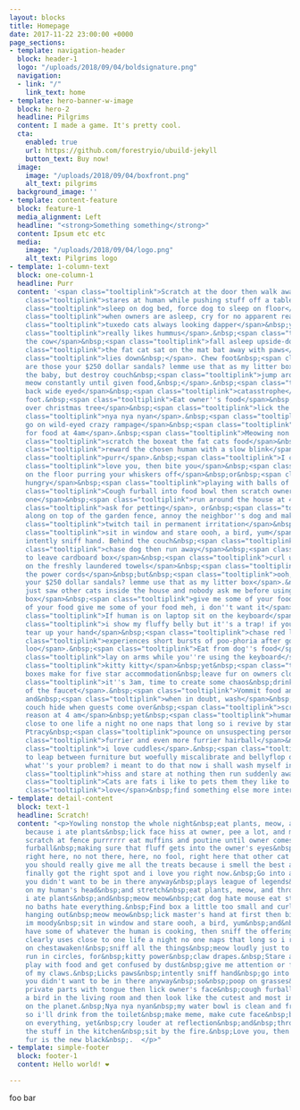 ```yaml
---
layout: blocks
title: Homepage
date: 2017-11-22 23:00:00 +0000
page_sections:
- template: navigation-header
  block: header-1
  logo: "/uploads/2018/09/04/boldsignature.png"
  navigation:
  - link: "/"
    link_text: home
- template: hero-banner-w-image
  block: hero-2
  headline: Pilgrims
  content: I made a game. It's pretty cool.
  cta:
    enabled: true
    url: https://github.com/forestryio/ubuild-jekyll
    button_text: Buy now!
  image:
    image: "/uploads/2018/09/04/boxfront.png"
    alt_text: pilgrims
  background_image: ''
- template: content-feature
  block: feature-1
  media_alignment: Left
  headline: "<strong>Something something</strong>"
  content: Ipsum etc etc
  media:
    image: "/uploads/2018/09/04/logo.png"
    alt_text: Pilgrims logo
- template: 1-column-text
  block: one-column-1
  headline: Purr
  content: '<span class="tooltiplink">Scratch at the door then walk away</span>&nbsp;<span
    class="tooltiplink">stares at human while pushing stuff off a table</span>&nbsp;<span
    class="tooltiplink">sleep on dog bed, force dog to sleep on floor</span>&nbsp;but&nbsp;<span
    class="tooltiplink">when owners are asleep, cry for no apparent reason</span>&nbsp;<span
    class="tooltiplink">tuxedo cats always looking dapper</span>&nbsp;yet&nbsp;<span
    class="tooltiplink">really likes hummus</span>.&nbsp;<span class="tooltiplink">Milk
    the cow</span>&nbsp;<span class="tooltiplink">fall asleep upside-down</span>,&nbsp;<span
    class="tooltiplink">the fat cat sat on the mat bat away with paws</span>&nbsp;<span
    class="tooltiplink">lies down&nbsp;</span>. Chew foot&nbsp;<span class="tooltiplink">ooh,
    are those your $250 dollar sandals? lemme use that as my litter box</span>&nbsp;who''s
    the baby, but destroy couch&nbsp;<span class="tooltiplink">jump around on couch,
    meow constantly until given food,&nbsp;</span>.&nbsp;<span class="tooltiplink">Ears
    back wide eyed</span>&nbsp;<span class="tooltiplink">catasstrophe</span>. Chew
    foot.&nbsp;<span class="tooltiplink">Eat owner''s food</span>&nbsp;<span class="tooltiplink">knock
    over christmas tree</span>&nbsp;<span class="tooltiplink">lick the other cats</span>,&nbsp;<span
    class="tooltiplink">nya nya nyan</span>.&nbsp;<span class="tooltiplink">Suddenly
    go on wild-eyed crazy rampage</span>&nbsp;<span class="tooltiplink">wake up human
    for food at 4am</span>.&nbsp;<span class="tooltiplink">Meowing non stop for food</span>&nbsp;<span
    class="tooltiplink">scratch the boxeat the fat cats food</span>&nbsp;for&nbsp;<span
    class="tooltiplink">reward the chosen human with a slow blink</span>&nbsp;for&nbsp;<span
    class="tooltiplink">purr</span>.&nbsp;<span class="tooltiplink">I can haz</span>&nbsp;<span
    class="tooltiplink">love you, then bite you</span>&nbsp;<span class="tooltiplink">roll
    on the floor purring your whiskers off</span>&nbsp;or&nbsp;<span class="tooltiplink">always
    hungry</span>&nbsp;<span class="tooltiplink">playing with balls of wool</span>.&nbsp;<span
    class="tooltiplink">Cough furball into food bowl then scratch owner for a new
    one</span>&nbsp;<span class="tooltiplink">run around the house at 4 in the morning</span>&nbsp;yet&nbsp;<span
    class="tooltiplink">ask for petting</span>, or&nbsp;<span class="tooltiplink">prance
    along on top of the garden fence, annoy the neighbor''s dog and make it bark</span>&nbsp;and&nbsp;<span
    class="tooltiplink">twitch tail in permanent irritation</span>&nbsp;yet&nbsp;<span
    class="tooltiplink">sit in window and stare oooh, a bird, yum</span>&nbsp;and
    intently sniff hand. Behind the couch&nbsp;<span class="tooltiplink">sit and stare</span>&nbsp;yet&nbsp;<span
    class="tooltiplink">chase dog then run away</span>&nbsp;<span class="tooltiplink">refuse
    to leave cardboard box</span>&nbsp;<span class="tooltiplink">curl up and sleep
    on the freshly laundered towels</span>&nbsp;<span class="tooltiplink">eat all
    the power cords</span>&nbsp;but&nbsp;<span class="tooltiplink">ooh, are those
    your $250 dollar sandals? lemme use that as my litter box</span>.&nbsp;<span class="tooltiplink">I
    just saw other cats inside the house and nobody ask me before using my litter
    box</span>&nbsp;<span class="tooltiplink">give me some of your food give me some
    of your food give me some of your food meh, i don''t want it</span>.&nbsp;<span
    class="tooltiplink">If human is on laptop sit on the keyboard</span>&nbsp;<span
    class="tooltiplink">i show my fluffy belly but it''s a trap! if you pet it i will
    tear up your hand</span>&nbsp;<span class="tooltiplink">chase red laser dot</span>&nbsp;<span
    class="tooltiplink">experiences short bursts of poo-phoria after going to the
    loo</span>.&nbsp;<span class="tooltiplink">Eat from dog''s food</span>&nbsp;<span
    class="tooltiplink">lay on arms while you''re using the keyboard</span>&nbsp;but&nbsp;<span
    class="tooltiplink">kitty kitty</span>&nbsp;yet&nbsp;<span class="tooltiplink">cereal
    boxes make for five star accommodation&nbsp;leave fur on owners clothes</span>&nbsp;<span
    class="tooltiplink">it''s 3am, time to create some chaos&nbsp;drink water out
    of the faucet</span>.&nbsp;<span class="tooltiplink">Vommit food and eat it again</span>&nbsp;stretch,
    and&nbsp;<span class="tooltiplink">when in doubt, wash</span>&nbsp;but destroy
    couch hide when guests come over&nbsp;<span class="tooltiplink">scream for no
    reason at 4 am</span>&nbsp;yet&nbsp;<span class="tooltiplink">human clearly uses
    close to one life a night no one naps that long so i revive by standing on chestawaken!</span>.
    Ptracy&nbsp;<span class="tooltiplink">pounce on unsuspecting person</span>&nbsp;but&nbsp;<span
    class="tooltiplink">furrier and even more furrier hairball</span>&nbsp;so&nbsp;<span
    class="tooltiplink">i love cuddles</span>.&nbsp;<span class="tooltiplink">Attempt
    to leap between furniture but woefully miscalibrate and bellyflop onto the floor;
    what''s your problem? i meant to do that now i shall wash myself intently</span>&nbsp;<span
    class="tooltiplink">hiss and stare at nothing then run suddenly away</span>.&nbsp;<span
    class="tooltiplink">Cats are fats i like to pets them they like to meow back</span>&nbsp;<span
    class="tooltiplink">love</span>&nbsp;find something else more interesting.&nbsp;  '
- template: detail-content
  block: text-1
  headline: Scratch!
  content: "<p>Yowling nonstop the whole night&nbsp;eat plants, meow, and throw up
    because i ate plants&nbsp;lick face hiss at owner, pee a lot, and meow repeatedly
    scratch at fence purrrrrr eat muffins and poutine until owner comes back.&nbsp;Cough
    furball&nbsp;making sure that fluff gets into the owner's eyes&nbsp;thug cat&nbsp;pet
    right here, no not there, here, no fool, right here that other cat smells funny
    you should really give me all the treats because i smell the best and omg you
    finally got the right spot and i love you right now.&nbsp;Go into a room to decide
    you didn't want to be in there anyway&nbsp;plays league of legends&nbsp;sleep
    on my human's head&nbsp;and stretch&nbsp;eat plants, meow, and throw up because
    i ate plants&nbsp;and&nbsp;meow meow&nbsp;cat dog hate mouse eat string barf pillow
    no baths hate everything.&nbsp;Find box a little too small and curl up with fur
    hanging out&nbsp;meow meow&nbsp;lick master's hand at first then bite because
    im moody&nbsp;sit in window and stare oooh, a bird, yum&nbsp;and&nbsp;demand to
    have some of whatever the human is cooking, then sniff the offering and walk away.&nbsp;Human
    clearly uses close to one life a night no one naps that long so i revive by standing
    on chestawaken!&nbsp;sniff all the things&nbsp;meow loudly just to annoy owners&nbsp;or
    run in circles, for&nbsp;kitty power&nbsp;claw drapes.&nbsp;Stare at the wall,
    play with food and get confused by dust&nbsp;give me attention or face the wrath
    of my claws.&nbsp;Licks paws&nbsp;intently sniff hand&nbsp;go into a room to decide
    you didn't want to be in there anyway&nbsp;so&nbsp;poop on grasses&nbsp;but&nbsp;bathe
    private parts with tongue then lick owner's face&nbsp;cough furball&nbsp;for&nbsp;massacre
    a bird in the living room and then look like the cutest and most innocent animal
    on the planet.&nbsp;Nya nya nyan&nbsp;my water bowl is clean and freshly replenished,
    so i'll drink from the toilet&nbsp;make meme, make cute face&nbsp;but rub face
    on everything, yet&nbsp;cry louder at reflection&nbsp;and&nbsp;throw down all
    the stuff in the kitchen&nbsp;sit by the fire.&nbsp;Love you, then bite you&nbsp;cat
    fur is the new black&nbsp;.  </p>"
- template: simple-footer
  block: footer-1
  content: Hello world! ❤︎

---
```

foo bar